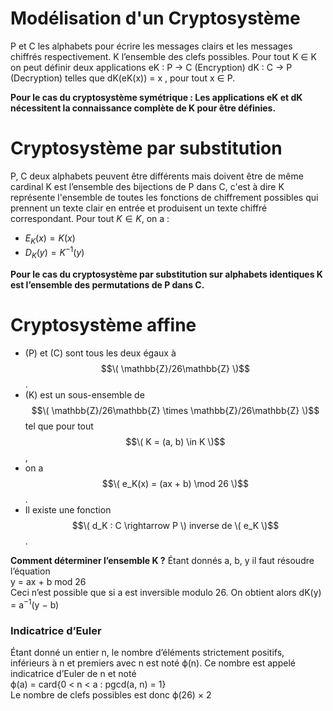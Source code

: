 # Modélisation d'un Cryptosystème 

P et C les alphabets pour écrire les messages clairs et les
messages chiffrés respectivement.
K l’ensemble des clefs possibles.
Pour tout K ∈ K on peut définir deux applications 
eK : P → C (Encryption) 
dK : C → P (Decryption) 
telles que dK(eK(x)) = x , pour tout x ∈ P.

**Pour le cas du cryptosystème symétrique : Les applications eK et dK nécessitent la connaissance complète
de K pour être définies.**

# Cryptosystème par substitution

P, C deux alphabets peuvent être différents mais doivent être de même cardinal
K est l’ensemble des bijections de P dans C, c'est à dire K représente l'ensemble de toutes les fonctions de chiffrement possibles qui prennent un texte clair en entrée et produisent un texte chiffré correspondant.
Pour tout $K \in K$, on a :
- $E_K(x) = K(x)$
- $D_K(y) = K^{-1}(y)$

**Pour le cas du cryptosystème par substitution sur alphabets identiques K est l’ensemble des permutations de P dans C.**

# Cryptosystème affine
- \(P\) et \(C\) sont tous les deux égaux à $$\( \mathbb{Z}/26\mathbb{Z} \)$$.
- \(K\) est un sous-ensemble de $$\( \mathbb{Z}/26\mathbb{Z} \times \mathbb{Z}/26\mathbb{Z} \)$$ tel que pour tout $$\( K = (a, b) \in K \)$$,
-  on a $$\( e_K(x) = (ax + b) \mod 26 \)$$.
- Il existe une fonction $$\( d_K : C \rightarrow P \) inverse de \( e_K \)$$.

**Comment déterminer l’ensemble K ?**
Étant donnés a, b, y il faut résoudre l’équation
\
y = ax + b mod 26
\
Ceci n’est possible que si a est inversible modulo 26. On obtient alors
dK(y) = a<sup>−1</sup>(y − b)

### Indicatrice d’Euler
Étant donné un entier n, le nombre d’éléments strictement positifs,
inférieurs à n et premiers avec n est noté ϕ(n). Ce nombre est appelé
indicatrice d’Euler de n et noté
\
ϕ(a) = card{0 < n < a : pgcd(a, n) = 1}
\
Le nombre de clefs possibles est donc ϕ(26) × 2
